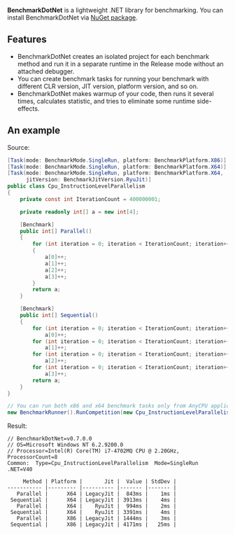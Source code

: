 **BenchmarkDotNet** is a lightweight .NET library for benchmarking. You can install BenchmarkDotNet via [NuGet package](https://www.nuget.org/packages/BenchmarkDotNet/).

## Features
* BenchmarkDotNet creates an isolated project for each benchmark method and run it in a separate runtime in the Release mode without an attached debugger.
* You can create benchmark tasks for running your benchmark with different CLR version, JIT version, platform version, and so on.
* BenchmarkDotNet makes warmup of your code, then runs it several times, calculates statistic, and tries to eliminate some runtime side-effects.

## An example

Source:

```cs
[Task(mode: BenchmarkMode.SingleRun, platform: BenchmarkPlatform.X86)]
[Task(mode: BenchmarkMode.SingleRun, platform: BenchmarkPlatform.X64)]
[Task(mode: BenchmarkMode.SingleRun, platform: BenchmarkPlatform.X64, 
      jitVersion: BenchmarkJitVersion.RyuJit)]
public class Cpu_InstructionLevelParallelism
{
    private const int IterationCount = 400000001;

    private readonly int[] a = new int[4];

    [Benchmark]
    public int[] Parallel()
    {
        for (int iteration = 0; iteration < IterationCount; iteration++)
        {
            a[0]++;
            a[1]++;
            a[2]++;
            a[3]++;
        }
        return a;
    }

    [Benchmark]
    public int[] Sequential()
    {
        for (int iteration = 0; iteration < IterationCount; iteration++)
            a[0]++;
        for (int iteration = 0; iteration < IterationCount; iteration++)
            a[1]++;
        for (int iteration = 0; iteration < IterationCount; iteration++)
            a[2]++;
        for (int iteration = 0; iteration < IterationCount; iteration++)
            a[3]++;
        return a;
    }
}

// You can run both x86 and x64 benchmark tasks only from AnyCPU application
new BenchmarkRunner().RunCompetition(new Cpu_InstructionLevelParallelism());
```

Result:

	// BenchmarkDotNet=v0.7.0.0
	// OS=Microsoft Windows NT 6.2.9200.0
	// Processor=Intel(R) Core(TM) i7-4702MQ CPU @ 2.20GHz, ProcessorCount=8
	Common:  Type=Cpu_InstructionLevelParallelism  Mode=SingleRun  .NET=V40
	
	     Method | Platform |       Jit |  Value | StdDev |
	----------- |--------- |---------- |------- |------- |
	   Parallel |      X64 | LegacyJit |  843ms |    1ms |
	 Sequential |      X64 | LegacyJit | 3913ms |    4ms |
	   Parallel |      X64 |    RyuJit |  994ms |    2ms |
	 Sequential |      X64 |    RyuJit | 3391ms |    4ms |
	   Parallel |      X86 | LegacyJit | 1444ms |    3ms |
	 Sequential |      X86 | LegacyJit | 4171ms |   25ms |